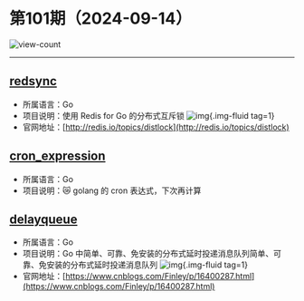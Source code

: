 # 第101期（2024-09-14）

![view-count](https://count.getloli.com/@xiaoxuan6-weekly-20240914)

---
## [redsync](https://github.com/go-redsync/redsync)
- 所属语言：Go
- 项目说明：使用 Redis for Go 的分布式互斥锁
![img](https://mirror.ghproxy.com/https://raw.githubusercontent.com/xiaoxuan6/weekly/main/docs/static/images/2024-09-14/1726312047.png){.img-fluid tag=1}
- 官网地址：[http://redis.io/topics/distlock](http://redis.io/topics/distlock)

## [cron_expression](https://github.com/artfoxe6/cron_expression)
- 所属语言：Go
- 项目说明：:crying_cat_face: golang 的 cron 表达式，下次再计算

## [delayqueue](https://github.com/HDT3213/delayqueue)
- 所属语言：Go
- 项目说明：Go 中简单、可靠、免安装的分布式延时投递消息队列简单、可靠、免安装的分布式延时投递消息队列
![img](https://mirror.ghproxy.com/https://raw.githubusercontent.com/xiaoxuan6/weekly/main/docs/static/images/2024-09-14/1726320752.png){.img-fluid tag=1}
- 官网地址：[https://www.cnblogs.com/Finley/p/16400287.html](https://www.cnblogs.com/Finley/p/16400287.html)
